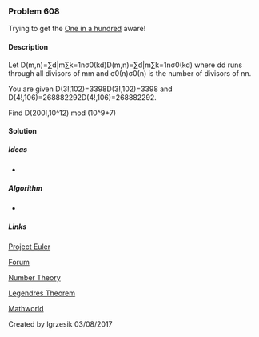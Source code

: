 ### Problem 608
Trying to get the [One in a hundred](https://projecteuler.net/award=41) aware!

#### Description

Let D(m,n)=∑d|m∑k=1nσ0(kd)D(m,n)=∑d|m∑k=1nσ0(kd) where dd runs through all divisors of mm and σ0(n)σ0(n) is the number of divisors of nn.

You are given D(3!,102)=3398D(3!,102)=3398 and D(4!,106)=268882292D(4!,106)=268882292.

Find D(200!,10^12) mod (10^9+7)

#### Solution

##### Ideas
* 

##### Algorithm
*

##### Links
[Project Euler](https://projecteuler.net/problem=608)

[Forum](https://math.stackexchange.com/questions/982488/how-to-sum-the-divisors-of-n-mod-k-if-all-i-have-is-n-mod-k)

[Number Theory](http://www.math.cmu.edu/~mlavrov/arml/13-14/number-theory-09-29-13.pdf)

[Legendres Theorem](http://www.cut-the-knot.org/blue/LegendresTheorem.shtml)

[Mathworld](http://mathworld.wolfram.com/DivisorFunction.html)

Created by lgrzesik 03/08/2017